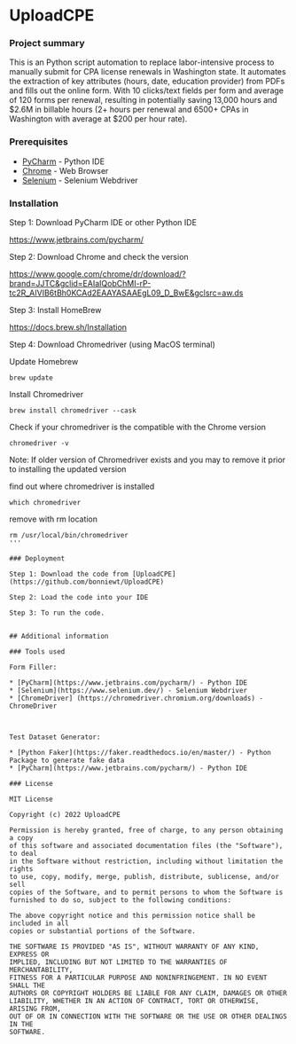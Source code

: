 # UploadCPE

### Project summary

This is an Python script automation to replace labor-intensive process to manually submit for CPA license renewals in Washington state.
It automates the extraction of key attributes (hours, date, education provider) from PDFs and fills out the online form.
With 10 clicks/text fields per form and average of 120 forms per renewal, resulting in potentially saving 13,000 hours and
$2.6M in billable hours (2+ hours per renewal and 6500+ CPAs in Washington with average at $200 per hour rate).

### Prerequisites

* [PyCharm](https://www.jetbrains.com/pycharm/) - Python IDE
* [Chrome](https://www.google.com/chrome/dr/download/?brand=JJTC&gclid=EAIaIQobChMI-rP-tc2R_AIVIB6tBh0KCAd2EAAYASAAEgL09_D_BwE&gclsrc=aw.ds) - Web Browser
* [Selenium](https://www.selenium.dev/) - Selenium Webdriver

### Installation 

Step 1: Download PyCharm IDE or other Python IDE

https://www.jetbrains.com/pycharm/

Step 2: Download Chrome and check the version

https://www.google.com/chrome/dr/download/?brand=JJTC&gclid=EAIaIQobChMI-rP-tc2R_AIVIB6tBh0KCAd2EAAYASAAEgL09_D_BwE&gclsrc=aw.ds

Step 3: Install HomeBrew

https://docs.brew.sh/Installation

Step 4: Download Chromedriver (using MacOS terminal)

Update Homebrew

```
brew update

```
Install Chromedriver

```
brew install chromedriver --cask

```

Check if your chromedriver is the compatible with the Chrome version
```
chromedriver -v
```


Note: If older version of Chromedriver exists and you may to remove it prior to installing the updated version

find out where chromedriver is installed

```
which chromedriver
```
remove with rm location

```
rm /usr/local/bin/chromedriver
'''

### Deployment

Step 1: Download the code from [UploadCPE](https://github.com/bonniewt/UploadCPE)

Step 2: Load the code into your IDE

Step 3: To run the code. 


## Additional information

### Tools used

Form Filler:

* [PyCharm](https://www.jetbrains.com/pycharm/) - Python IDE
* [Selenium](https://www.selenium.dev/) - Selenium Webdriver
* [ChromeDriver] (https://chromedriver.chromium.org/downloads) - ChromeDriver



Test Dataset Generator: 

* [Python Faker](https://faker.readthedocs.io/en/master/) - Python Package to generate fake data
* [PyCharm](https://www.jetbrains.com/pycharm/) - Python IDE

### License

MIT License

Copyright (c) 2022 UploadCPE

Permission is hereby granted, free of charge, to any person obtaining a copy
of this software and associated documentation files (the "Software"), to deal
in the Software without restriction, including without limitation the rights
to use, copy, modify, merge, publish, distribute, sublicense, and/or sell
copies of the Software, and to permit persons to whom the Software is
furnished to do so, subject to the following conditions:

The above copyright notice and this permission notice shall be included in all
copies or substantial portions of the Software.

THE SOFTWARE IS PROVIDED "AS IS", WITHOUT WARRANTY OF ANY KIND, EXPRESS OR
IMPLIED, INCLUDING BUT NOT LIMITED TO THE WARRANTIES OF MERCHANTABILITY,
FITNESS FOR A PARTICULAR PURPOSE AND NONINFRINGEMENT. IN NO EVENT SHALL THE
AUTHORS OR COPYRIGHT HOLDERS BE LIABLE FOR ANY CLAIM, DAMAGES OR OTHER
LIABILITY, WHETHER IN AN ACTION OF CONTRACT, TORT OR OTHERWISE, ARISING FROM,
OUT OF OR IN CONNECTION WITH THE SOFTWARE OR THE USE OR OTHER DEALINGS IN THE
SOFTWARE.

